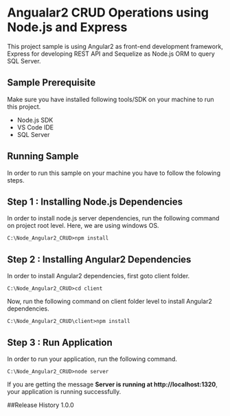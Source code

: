 # Angualar2 CRUD Operations using Node.js and Express
This project sample is using Angular2 as front-end development framework, Express for developing REST API and Sequelize as Node.js ORM to query SQL Server. 

## Sample Prerequisite 
Make sure you have installed following tools/SDK on your machine to run this project.

* Node.js SDK
* VS Code IDE
* SQL Server

## Running Sample
In order to run this sample on your machine you have to follow the folowing steps.

## Step 1 : Installing Node.js Dependencies
In order to install node.js server dependencies, run the following command on project root level. Here, we are using windows OS.

`C:\Node_Angular2_CRUD>npm install`

## Step 2 : Installing Angular2 Dependencies
In order to install Angular2 dependencies, first goto client folder.

`C:\Node_Angular2_CRUD>cd client`

Now, run the following command on client folder level to install Angular2 dependencies.

`C:\Node_Angular2_CRUD\client>npm install`
## Step 3 : Run Application
In order to run your application, run the following command.

`C:\Node_Angular2_CRUD>node server`

If you are getting the message **Server is running at http://localhost:1320**, your application is running successfully.

##Release History
1.0.0